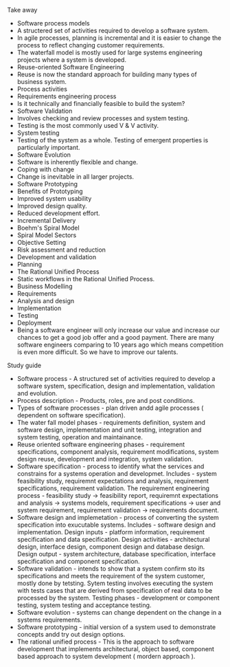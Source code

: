Take away
- Software process models
- A structered set of activities required to develop a software system.
- In agile processes, planning is incremental and it is easier to change the process to reflect changing customer requirements.
- The waterfall model is mostly used for large systems engineering projects where a system is developed.
- Reuse-oriented Software Engineering
- Reuse is now the standard approach for building many types of business system.
- Process activities 
- Requirements engineering process
- Is it technically and financially feasible to build the system?
- Software Validation
- Involves checking and review processes and system testing.
- Testing is the most commonly used V & V activity.
- System testing
- Testing of the system as a whole. Testing of emergent properties is particularly important.
- Software Evolution
- Software is inherently flexible and change.
- Coping with change
- Change is inevitable in all larger projects. 
- Software Prototyping
- Benefits of Prototyping
- Improved system usability
- Improved design quality.
- Reduced development effort.
- Incremental Delivery
- Boehm's Spiral Model
- Spiral Model Sectors
- Objective Setting
- Risk assessment and reduction
- Development and validation
- Planning
- The Rational Unified Process
- Static workflows in the Rational Unified Process.
- Business Modelling 
- Requirements
- Analysis and design 
- Implementation
- Testing
- Deployment
- Being a software engineer will only increase our value and increase our chances to get a good job offer and a good payment. There are many software engineers 
comparing to 10 years ago which means competition is even more difficult. So we have to improve our talents.

Study guide
- Software process - A structured set of activities required to develop a software system, specification, design and implementation, validation and evolution.
- Process description - Products, roles, pre and post conditions.
- Types of software processes - plan driven andd agile processes ( dependent on software specification).
- The water fall model phases - requirements definition, system and software design, implementation and unit testing, integration and system testing, operation and maintainance.
- Reuse oriented software engineering phases - requirement specifications, component analysis, requirement modifications, system design reuse, development and integration, system validation.
- Software specification - process to identify what the services and constrains for a systems operation and developmet. Includes - system feasibility study, requiremnt expectations and analysis, requirement specifications, requirement validation. 
The requirement engineering process - feasibility study -> feasibility report, requiremnt expectations and analysis -> systems models, requirement specifications -> user and system requirement, requirement validation -> requirements document.
- Software design and implemetation - process of converting the system specification into exucutable systems. Includes - software design and implementation.
Design inputs - platform information, requirement specification and data specification.
Design activities - architectural design, interface design, component design and database design.
Design output - system architecture, database specification, interface specification and component specification.
- Software validation - intends to show that a system confirm sto its specifications and meets the requirement of the system customer, mostly done by tetsting.
Sytem testing involves executing the system with tests cases that are derived from specification of real data to be processed by the system.
Testing phases - development or component testing, system testing and acceptance testing.
- Software evolution - systems can change dependent on the change in a systems requirements.
- Software prototyping - initial version of a system used to demonstrate concepts andd try out design options.
- The rational unified process - This is the approach to software development that implements architectural, object based, component based approach to system development ( mordern approach ).